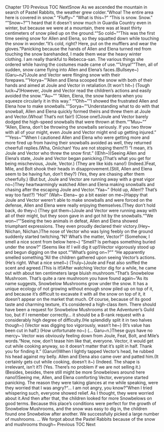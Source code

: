 Chapter 170 Previous TOC NextSnow As we ascended the mountain in search of Pastel Rabbits, the weather grew colder.“Whoa! The entire area here is covered in snow.” “Fluffy~” “What is this~?” “This is snow. Snow.” “”Snow~?””I heard that it doesn’t snow much in Guardia Country even in winter, but because we were at a mountain, there was at least thirty centimeters of snow piled up on the ground.“”So cold~””This was the first time seeing snow for Allen and Elena, so they squatted down while touching the snow in wonder.“It’s cold, right? Here, put on the mufflers and wear the gloves.”Panicking because the hands of Allen and Elena turned red from touching the snow barehanded, I made them wear the heavy winter clothing. I am really thankful to Rebecca-san. The various things she ordered while having the costumes made came of use.“”Unya!””Then, all of sudden, snow came flying into Allen and Elena’s faces.(Bullseye~) (Garu~n♪)Joule and Vector were flinging snow with their forepaws.“”Horya~””Allen and Elena scooped the snow with both of their hands and aimed at Joule and Vector in retaliation.(It won’t hit~) (Tough luck~♪)However, Joule and Vector read the children’s actions and easily avoided the snow.“”Au~”” “Allen, Elena, the snow hardens when you squeeze circularly it in this way.” “”Ohh~””I showed the frustrated Allen and Elena how to make snowballs.“”Sorya~””Understanding what to do with that snowball, Allen and Elena quickly formed theirs and threw them at Joule and Vector.(Whoa! That’s not fair!) (Close one!)Joule and Vector barely dodged the high-speed snowballs that were thrown at them.“”Muu~”” “Allen, Elena, don’t be throwing the snowballs seriously. If you two throw with all of your might, even Joule and Vector might end up getting injured.” “”Yess~””When I cautioned Allen and Elena who were getting more and more fired up from having their snowballs avoided as well, they returned cheerfull replies.(Wha, Oniichan! You are not stoping them!?) “I mean, it’s Joule and Vector who threw the snow first.” ((Ehh~))Seeing Allen and Elena’s state, Joule and Vector began panicking.(That’s what you get for being mischevious, Joule, Vector.) (They are like kids nano!) (Indeed.)Feat, Mile, and Bolt shook their heads in disapprovement.(Still, Allen and Elena seem to be having fun, don’t they?) (Yes, they are chasing after them cheerfully.) (But but, Joule and Vector are running away with a great vigor no~)They heartwarmingly watched Allen and Elena making snowballs and chasing after the escaping Joule and Vector.“Yaa~” (Hold up, Allen!? That’s way too fast!?) “Hoi!” (Wah~ Elena~ go a bit easier on me~)Happy that Joule and Vector weren’t able to make snowballs and were forced on the defense, Allen and Elena were really enjoying themselves.(They don’t hold back, do they~) (They got them~)Joule and Vector were running away with all of their might, but they soon gave in and got hit by the snowballs.“”We won~!””Seeing the two animals in defeat, Allen and Elena showed triumphant expressions. They even proudly declared their victory.(Hey~ Niichan, Niichan.)The nose of Vector who was lying feebly on the ground suddenly started twitching.“N? What’s the matter, Vector?” (Somehow, I smell a nice scent from below here~) “Smell? Is perhaps something buried under the snow?” (Seems like it! I will dig it up!)Vector vigorously stood up and begun digging on the spot.“”What’s going on~?”” “He apparently smelled something.”All the children gathered upon seeing Vector’s actions.(He’s right. What a nice smell~) (Truly~)Joule and Feat also sniffed the scent and agreed.(This is it!)After watching Vector dig for a while, he came out with about ten centimeters large bluish mushroom.“That’s Snowbelow Mushroom. That’s quite a rare mushroom you have found again~”As its name suggests, Snowbelow Mushrooms grow under the snow. It has a unique ecology of not growing without enough snow piled up on top of it, and because it’s difficult to excavate it with all the snow on top of it, it doesn’t appear on the market that much. Of course, because of its good taste and charming texture, it’s considered a high-class item. There should have been a request for Snowbelow Mushrooms at the Adventurer’s Guild too, but if I remember correctly… it should be a B-rank request with a considerably high degree of difficulty.(He splendidly split it in two halves though~) (Vector was digging too vigorously, wasn’t he~) (It’s value has been cut in half.) (How unfortunate no~) (… Garu~n.)These guys have no mercy~ Vector was obviously feeling down from Joule, Feat, Bolt, and Mile’s words.“Now, now, don’t tease him like that, everyone. Vector, it would get cut while cooking anyway, so it doesn’t matter that it’s split in half. Thank you for finding it.” (Garun!)When I lightly tapped Vector’s head, he rubbed his head against my belly. Allen and Elena also came over and patted him.(It certainly gets cut while cooking, doesn’t it~) (Indeed. The shape is irrelevant, isn’t it?) (Yes. There’s no problem if we are not selling it.) (Besides, besides, there still might be more Snowbelows around here nano!)Seeing me, Allen, and Elena comforting Vector, everyone started panicking. The reason they were taking glances at me while speaking, were they worried that I was angry?“… I am not angry, you know?”When I tried whispering such, everyone showed relief. As I thought, they were worried about it.And then after that, the children looked for more Snowbelows on good terms. Because this place’s conditions were perfect for the growth of Snowbelow Mushrooms, and the snow was easy to dig in, the children found one Snowbelow after another. We successfully picked a large number of mushrooms. … We forgot about the Pastel Rabbits because of the snow and mushrooms though~ Previous TOC Next